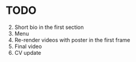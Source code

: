 # TODO

2. Short bio in the first section
3. Menu
4. Re-render videos with poster in the first frame
5. Final video
6. CV update

